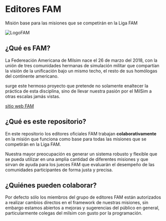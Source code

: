 # Editores FAM

Misión base para las misiones que se competirán en la Liga FAM

![LogoFAM](https://steamuserimages-a.akamaihd.net/ugc/936065989682645148/36832AD5DD1B874C6A6E03D882325B110D61C90F/)

## ¿Qué es FAM?

La Federeación Americana de Milsim nace el 26 de marzo del 2018, con la
unión de tres comunidades hermanas de simulación militar que compartían
la visión de la unificación bajo un mismo techo, el resto de sus homólogas
del continente americano.

surge este hermoso proyecto que pretende no solamente enaltecer la práctica
de esta disciplina, sino de llevar nuestra pasión por el MilSim a otras 
escalas jamás vistas.

[sitio web FAM](http://www.federacionamericanademilsim.com)

## ¿Qué es este repositorio?

En este repositorio los editores oficiales FAM trabajan **colaborativamente** en
la misión que funciona como base para todas las misiones que se competirán en la 
Liga FAM.

Nuestra mayor preocupación es generar un sistema robusto y flexible que se pueda 
utilizar en una amplia cantidad de diferentes misiones y que sirvan de ayuda para
los jueces FAM que evaluarán el desempeño de las comunidades participantes de forma
justa y precisa.

## ¿Quiénes pueden colaborar?

Por defecto sólo los miembros del grupo de editores FAM están autorizados a realizar
cambios directos en el framework de nuestras misiones, sin embargo estamos abiertos a
mejoras y sugerencias del público en general, particularmente colegas del milsim con
gusto por la programación.

